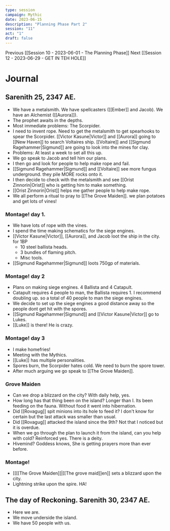 ```yaml
---
type: session
campaign: Mythic
date: 2023-06-15
description: "Planning Phase Part 2"
session: "11"
act: "1"
draft: false
---
```

Previous [[Session 10 - 2023-06-01 - The Planning Phase]]
Next [[Session 12 - 2023-06-29 - GET IN TEH HOLE]]

# Journal
## Sarenith 25, 2347 AE.
- We have a metalsmith. We have spellcasters ([[Ember]] and Jacob). We have an Alchemist ([[Aurora]]).
- The prophet awaits in the depths.
- Most immediate problems: The Scorpider. 
- I need to invent rope. Need to get the metalsmith to get spearhooks to spear the Scorpider. [[Victor Kasune|Victor]] and [[Aurora]] going to [[New Haven]] to search Voltaires ship. [[Voltaire]] and [[Sigmund Ragehammer|Sigmund]] are going to look into the mines for clay.
- Problems: At least a week to set all this up.
- We go speak to Jacob and tell him our plans.
- I then go and look for people to help make rope and fail.
- [[Sigmund Ragehammer|Sigmund]] and [[Voltaire]] see more fungus underground. they pile MORE rocks onto it.
- I then decide to  check with the metalsmith and see [[Orist Zinnorin|Orist]] who is getting him to make something.
- [[Orist Zinnorin|Orist]] helps me gather people to help make rope.
- We all perform a ritual to pray to [[The Grove Maiden]]. we plan potatoes and get lots of vines!

### Montage! day 1.
- We have lots of rope with the vines.
- I spend the time making schematics for the siege engines.
- [[Victor Kasune|Victor]], [[Aurora]], and Jacob loot the ship in the city. for 1BP
	- 10 steel ballista heads.
	- 3 bundles of flaming pitch.
	- Misc tools.
- [[Sigmund Ragehammer|Sigmund]] loots 750gp of materials.
### Montage! day 2
- Plans on making siege engines. 4 Ballista and 4 Catapult. 
- Catapult requires 4 people to man, the Ballista requires 1. I recommend doubling up. so a total of 40 people to man the siege engines.
- We decide to set up the siege engines a good distance away so the people dont get hit with the spores.
- [[Sigmund Ragehammer|Sigmund]] and [[Victor Kasune|Victor]] go to Lukes.
- [[Luke]] is there! He is crazy.
### Montage! day 3
- I make homefries!
- Meeting with the Mythics.
- [[Luke]] has multiple personalities.
- Spores burn, the Scorpider hates cold. We need to burn the spore tower.
- After much arguing we go speak to [[The Grove Maiden]].

### Grove Maiden
- Can we drop a blizzard on the city? With daily help, yes.
- How long has that thing been on the island? Longer than I. Its been feeding on the fauna. Without food it went into hibernation.
- Did [[Rovagug]] spit minions into its hole to feed it? I don't know for certain but the last attack was smaller than usual.
- Did [[Rovagug]] attacked the island since the 9th? Not that I noticed but it is overdue.
- When we go through the plan to launch it from the island, can you help with cold? Reinforced yes. There is a deity.
- Hivemind? Goddess knows, She is getting prayers more than ever before.
### Montage!
- [[[[The Grove Maiden]]|[[The grove maid]]en]] sets a blizzard upon the city.
- Lightning strike upon the spire. HA!

## The day of Reckoning. Sarenith 30, 2347 AE.
- Here we are.
- We move underside the island.
- We have 50 people with us.


